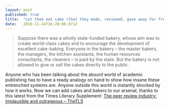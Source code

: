 ```yaml
---
layout: post 
published: true
title:  "Let them eat cake (that they made, reviewed, gave away for free, and now have to buy back at an absurd markup)" 
date:   2018-11-14T16:28:00.071Z 
---
```


> Suppose there was a wholly state-funded bakery, whose aim was to create world-class cakes and to encourage the development of excellent cake-baking. Everyone in the bakery – the master bakers, the managers, the kitchen assistants, the human resources consultants, the cleaners – is paid by the state. But the bakery is not allowed to give or sell the cakes directly to the public. 


Anyone who has been talking about the absurd world of academic publishing has to have a ready analogy on hand to show how insane these entrenched systems are. Anyone outside this world is instantly shocked by how it works. Now we can add cakes and bakers to our arsenal, thanks to this latest from the Times Literary Supplement: 
[The peer review industry: implausible and outrageous – TheTLS](https://www.the-tls.co.uk/articles/public/peer-review-industry-implausible-outrageous/?fbclid=IwAR0eg773UjvwxMC9mRpMcjt1xeuZ_3Wdv9FEXEuwf3RRPOURXHOXLcqPmKg)
